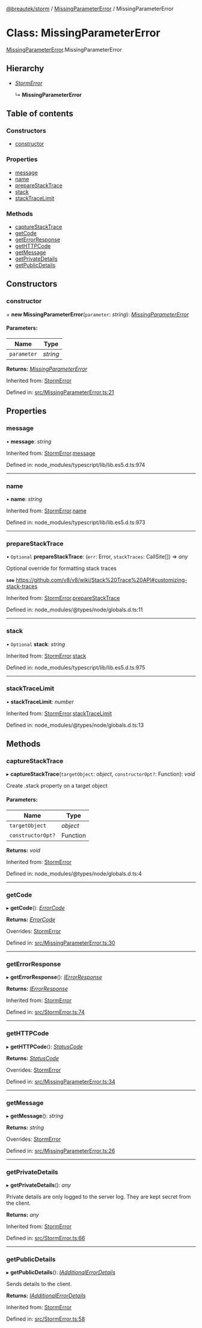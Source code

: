 [@breautek/storm](../README.md) / [MissingParameterError](../modules/missingparametererror.md) / MissingParameterError

# Class: MissingParameterError

[MissingParameterError](../modules/missingparametererror.md).MissingParameterError

## Hierarchy

* [*StormError*](stormerror.stormerror-1.md)

  ↳ **MissingParameterError**

## Table of contents

### Constructors

- [constructor](missingparametererror.missingparametererror-1.md#constructor)

### Properties

- [message](missingparametererror.missingparametererror-1.md#message)
- [name](missingparametererror.missingparametererror-1.md#name)
- [prepareStackTrace](missingparametererror.missingparametererror-1.md#preparestacktrace)
- [stack](missingparametererror.missingparametererror-1.md#stack)
- [stackTraceLimit](missingparametererror.missingparametererror-1.md#stacktracelimit)

### Methods

- [captureStackTrace](missingparametererror.missingparametererror-1.md#capturestacktrace)
- [getCode](missingparametererror.missingparametererror-1.md#getcode)
- [getErrorResponse](missingparametererror.missingparametererror-1.md#geterrorresponse)
- [getHTTPCode](missingparametererror.missingparametererror-1.md#gethttpcode)
- [getMessage](missingparametererror.missingparametererror-1.md#getmessage)
- [getPrivateDetails](missingparametererror.missingparametererror-1.md#getprivatedetails)
- [getPublicDetails](missingparametererror.missingparametererror-1.md#getpublicdetails)

## Constructors

### constructor

\+ **new MissingParameterError**(`parameter`: *string*): [*MissingParameterError*](missingparametererror.missingparametererror-1.md)

#### Parameters:

Name | Type |
------ | ------ |
`parameter` | *string* |

**Returns:** [*MissingParameterError*](missingparametererror.missingparametererror-1.md)

Inherited from: [StormError](stormerror.stormerror-1.md)

Defined in: [src/MissingParameterError.ts:21](https://github.com/breautek/storm/blob/022545d/src/MissingParameterError.ts#L21)

## Properties

### message

• **message**: *string*

Inherited from: [StormError](stormerror.stormerror-1.md).[message](stormerror.stormerror-1.md#message)

Defined in: node_modules/typescript/lib/lib.es5.d.ts:974

___

### name

• **name**: *string*

Inherited from: [StormError](stormerror.stormerror-1.md).[name](stormerror.stormerror-1.md#name)

Defined in: node_modules/typescript/lib/lib.es5.d.ts:973

___

### prepareStackTrace

• `Optional` **prepareStackTrace**: (`err`: Error, `stackTraces`: CallSite[]) => *any*

Optional override for formatting stack traces

**`see`** https://github.com/v8/v8/wiki/Stack%20Trace%20API#customizing-stack-traces

Inherited from: [StormError](stormerror.stormerror-1.md).[prepareStackTrace](stormerror.stormerror-1.md#preparestacktrace)

Defined in: node_modules/@types/node/globals.d.ts:11

___

### stack

• `Optional` **stack**: *string*

Inherited from: [StormError](stormerror.stormerror-1.md).[stack](stormerror.stormerror-1.md#stack)

Defined in: node_modules/typescript/lib/lib.es5.d.ts:975

___

### stackTraceLimit

• **stackTraceLimit**: *number*

Inherited from: [StormError](stormerror.stormerror-1.md).[stackTraceLimit](stormerror.stormerror-1.md#stacktracelimit)

Defined in: node_modules/@types/node/globals.d.ts:13

## Methods

### captureStackTrace

▸ **captureStackTrace**(`targetObject`: *object*, `constructorOpt?`: Function): *void*

Create .stack property on a target object

#### Parameters:

Name | Type |
------ | ------ |
`targetObject` | *object* |
`constructorOpt?` | Function |

**Returns:** *void*

Inherited from: [StormError](stormerror.stormerror-1.md)

Defined in: node_modules/@types/node/globals.d.ts:4

___

### getCode

▸ **getCode**(): [*ErrorCode*](../enums/errorcode.errorcode-1.md)

**Returns:** [*ErrorCode*](../enums/errorcode.errorcode-1.md)

Overrides: [StormError](stormerror.stormerror-1.md)

Defined in: [src/MissingParameterError.ts:30](https://github.com/breautek/storm/blob/022545d/src/MissingParameterError.ts#L30)

___

### getErrorResponse

▸ **getErrorResponse**(): [*IErrorResponse*](../interfaces/stormerror.ierrorresponse.md)

**Returns:** [*IErrorResponse*](../interfaces/stormerror.ierrorresponse.md)

Inherited from: [StormError](stormerror.stormerror-1.md)

Defined in: [src/StormError.ts:74](https://github.com/breautek/storm/blob/022545d/src/StormError.ts#L74)

___

### getHTTPCode

▸ **getHTTPCode**(): [*StatusCode*](../enums/statuscode.statuscode-1.md)

**Returns:** [*StatusCode*](../enums/statuscode.statuscode-1.md)

Overrides: [StormError](stormerror.stormerror-1.md)

Defined in: [src/MissingParameterError.ts:34](https://github.com/breautek/storm/blob/022545d/src/MissingParameterError.ts#L34)

___

### getMessage

▸ **getMessage**(): *string*

**Returns:** *string*

Overrides: [StormError](stormerror.stormerror-1.md)

Defined in: [src/MissingParameterError.ts:26](https://github.com/breautek/storm/blob/022545d/src/MissingParameterError.ts#L26)

___

### getPrivateDetails

▸ **getPrivateDetails**(): *any*

Private details are only logged to the server log.
They are kept secret from the client.

**Returns:** *any*

Inherited from: [StormError](stormerror.stormerror-1.md)

Defined in: [src/StormError.ts:66](https://github.com/breautek/storm/blob/022545d/src/StormError.ts#L66)

___

### getPublicDetails

▸ **getPublicDetails**(): [*IAdditionalErrorDetails*](../interfaces/stormerror.iadditionalerrordetails.md)

Sends details to the client.

**Returns:** [*IAdditionalErrorDetails*](../interfaces/stormerror.iadditionalerrordetails.md)

Inherited from: [StormError](stormerror.stormerror-1.md)

Defined in: [src/StormError.ts:58](https://github.com/breautek/storm/blob/022545d/src/StormError.ts#L58)
